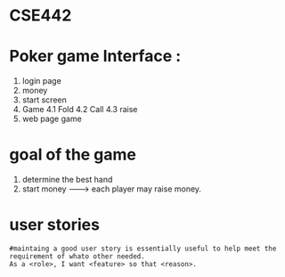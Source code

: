 # CSE442

# Poker game Interface :
   1. login page
   2. money
   3. start screen
   4. Game 
      4.1 Fold
      4.2 Call
      4.3 raise
   5. web page game
# goal of the game

   1. determine the best hand
   2. start money ---> each player may raise money.
   
# user stories 
    
    #maintaing a good user story is essentially useful to help meet the requirement of whato other needed.
    As a <role>, I want <feature> so that <reason>.
